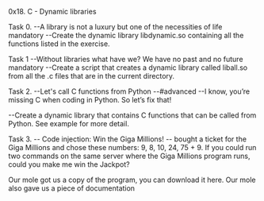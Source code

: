 0x18. C - Dynamic libraries

Task 0.
--A library is not a luxury but one of the necessities of life
mandatory
--Create the dynamic library libdynamic.so containing all the functions listed in the exercise.

Task 1
--Without libraries what have we? We have no past and no future
mandatory
--Create a script that creates a dynamic library called liball.so from all the .c files that are in the current directory.

Task 2.
--Let's call C functions from Python
--#advanced
--I know, you’re missing C when coding in Python. So let’s fix that!

--Create a dynamic library that contains C functions that can be called from Python. See example for more detail.

Task 3.
-- Code injection: Win the Giga Millions!
-- bought a ticket for the Giga Millions and chose these numbers: 9, 8, 10, 24, 75 + 9. If you could run two commands on the same server where the Giga Millions program runs, could you make me win the Jackpot?

Our mole got us a copy of the program, you can download it here. Our mole also gave us a piece of documentation

